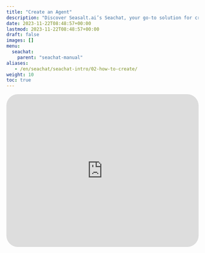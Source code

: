 ```yaml
---
title: "Create an Agent"
description: "Discover Seasalt.ai’s Seachat, your go-to solution for creating intelligent conversational agents with ease. Our platform empowers you to enhance customer interactions and streamline communications. Start your journey with SeaChat today!"
date: 2023-11-22T08:48:57+00:00
lastmod: 2023-11-22T08:48:57+00:00
draft: false
images: []
menu:
  seachat:
    parent: "seachat-manual"
aliases:
   - /en/seachat/seachat-intro/02-how-to-create/
weight: 10
toc: true
---
```


  <iframe width="100%" height="400" src="https://www.youtube.com/embed/?listType=playlist&list=PL8K7_LTqly44LeOocjDOpXH0svonxa0T0&index=3" title="YouTube video player" frameborder="0" allow="accelerometer; autoplay; clipboard-write; encrypted-media; gyroscope; picture-in-picture" allowfullscreen style="border-radius: 30px;"></iframe>
